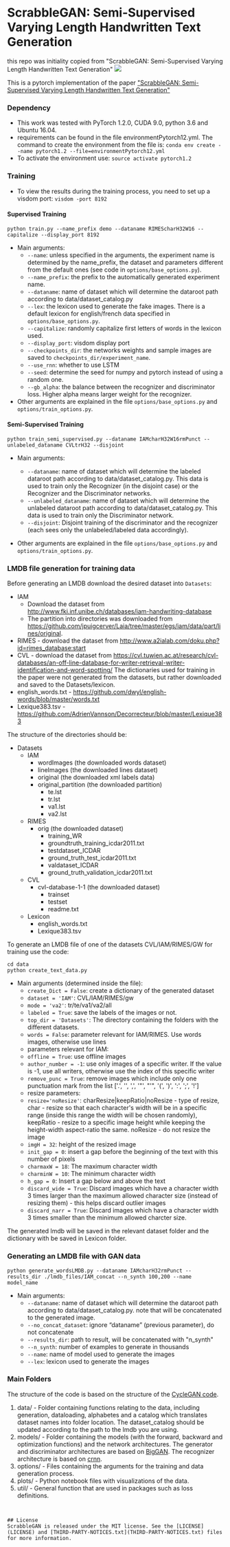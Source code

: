 # ScrabbleGAN: Semi-Supervised Varying Length Handwritten Text Generation
this repo was initiality copied from "ScrabbleGAN: Semi-Supervised Varying Length Handwritten Text Generation"
![](imgs/arch_superkali.gif)

This is a pytorch implementation of the paper 
["ScrabbleGAN: Semi-Supervised Varying Length Handwritten Text Generation"](https://www.amazon.science/publications/scrabblegan-semi-supervised-varying-length-handwritten-text-generation)

### Dependency
- This work was tested with PyTorch 1.2.0, CUDA 9.0, python 3.6 and Ubuntu 16.04. 
- requirements can be found in the file environmentPytorch12.yml. The command to create the environment from the file is:
```conda env create --name pytorch1.2 --file=environmentPytorch12.yml```
- To activate the environment use:
```source activate pytorch1.2```

### Training

* To view the results during the training process, you need to set up a visdom port:
```visdom -port 8192```

#### Supervised Training
 ```
 python train.py --name_prefix demo --dataname RIMEScharH32W16 --capitalize --display_port 8192 
 ```

* Main arguments:
    * `--name`: unless specified in the arguments, the experiment name is determined by the name_prefix, the dataset and parameters different from the default ones (see code in `options/base_options.py`).
    * `--name_prefix`: the prefix to the automatically generated experiment name.
    * `--dataname`: name of dataset which will determine the dataroot path according to data/dataset_catalog.py
    * `--lex`: the lexicon used to generate the fake images. There is a default lexicon for english/french data specified in `options/base_options.py`. 
    * `--capitalize`: randomly capitalize first letters of words in the lexicon used.
    * `--display_port`: visdom display port
    * `--checkpoints_dir`: the networks weights and sample images are saved to `checkpoints_dir/experiment_name`.
    * `--use_rnn`: whether to use LSTM
    * `--seed`: determine the seed for numpy and pytorch instead of using a random one.
    * `--gb_alpha`: the balance between the recognizer and discriminator loss. Higher alpha means larger weight for the recognizer.
* Other arguments are explained in the file `options/base_options.py` and `options/train_options.py`.


#### Semi-Supervised Training
```
python train_semi_supervised.py --dataname IAMcharH32W16rmPunct --unlabeled_dataname CVLtrH32 --disjoint
```
* Main arguments:
    * `--dataname`: name of dataset which will determine the labeled dataroot path according to data/dataset_catalog.py. This data is used to train only the Recognizer (in the disjoint case) or the Recognizer and the Discriminator networks.
    * `--unlabeled_dataname`: name of dataset which will determine the unlabeled dataroot path according to data/dataset_catalog.py. This data is used to train only the Discriminator network.
    * `--disjoint`: Disjoint training of the discriminator and the recognizer (each sees only the unlabeled/labeled data accordingly).

* Other arguments are explained in the file `options/base_options.py` and `options/train_options.py`.


### LMDB file generation for training data
Before generating an LMDB download the desired dataset into `Datasets`:
* IAM
    * Download the dataset from http://www.fki.inf.unibe.ch/databases/iam-handwriting-database
    * The partition into directories was downloaded from https://github.com/jpuigcerver/Laia/tree/master/egs/iam/data/part/lines/original.
* RIMES - download the dataset from http://www.a2ialab.com/doku.php?id=rimes_database:start
* CVL - download the dataset from https://cvl.tuwien.ac.at/research/cvl-databases/an-off-line-database-for-writer-retrieval-writer-identification-and-word-spotting/
The dictionaries used for training in the paper were not generated from the datasets, but rather downloaded and saved to the Datasets/lexicon.
* english_words.txt - https://github.com/dwyl/english-words/blob/master/words.txt
* Lexique383.tsv - https://github.com/AdrienVannson/Decorrecteur/blob/master/Lexique383

The structure of the directories should be:

* Datasets
    * IAM
        * wordImages        (the downloaded words dataset)
        * lineImages        (the downloaded lines dataset)
        * original          (the downloaded xml labels data)
        * original_partition        (the downloaded partition)
            * te.lst
            * tr.lst
            * va1.lst
            * va2.lst
    * RIMES
        * orig              (the downloaded dataset)
            * training_WR
            * groundtruth_training_icdar2011.txt
            * testdataset_ICDAR
            * ground_truth_test_icdar2011.txt
            * valdataset_ICDAR
            * ground_truth_validation_icdar2011.txt
    * CVL
        * cvl-database-1-1      (the downloaded dataset)
            * trainset
            * testset
            * readme.txt
    * Lexicon
        * english_words.txt
        * Lexique383.tsv

To generate an LMDB file of one of the datasets CVL/IAM/RIMES/GW for training use the code:
```
cd data
python create_text_data.py
```
* Main arguments (determined inside the file):
    * `create_Dict = False`: create a dictionary of the generated dataset
    * `dataset = 'IAM'`: CVL/IAM/RIMES/gw
    * `mode = 'va2'`: tr/te/va1/va2/all
    * `labeled = True`: save the labels of the images or not.
    * `top_dir = 'Datasets'`: The directory containing the folders with the different datasets.
    * `words = False`: parameter relevant for IAM/RIMES. Use words images, otherwise use lines
    * parameters relevant for IAM:
    * `offline = True`: use offline images
    * `author_number = -1`: use only images of a specific writer. If the value is -1, use all writers, otherwise use the index of this specific writer
    * `remove_punc = True`: remove images which include only one punctuation mark from the list ['.', '', ',', '"', "'", '(', ')', ':', ';', '!']
    * resize parameters:
    * `resize='noResize'`: charResize|keepRatio|noResize - type of resize, char - resize so that each character's width will be in a specific range (inside this range the width will be chosen randomly), keepRatio - resize to a specific image height while keeping the height-width aspect-ratio the same. noResize - do not resize the image
    * `imgH = 32`: height of the resized image
    * `init_gap = 0`: insert a gap before the beginning of the text with this number of pixels
    * `charmaxW = 18`: The maximum character width
    * `charminW = 10`: The minimum character width
    * `h_gap = 0`: Insert a gap below and above the text
    * `discard_wide = True`: Discard images which have a character width 3 times larger than the maximum allowed character size (instead of resizing them) - this helps discard outlier images
    * `discard_narr = True`: Discard images which have a character width 3 times smaller than the minimum allowed charcter size.

The generated lmdb will be saved in the relevant dataset folder and the dictionary with be saved in Lexicon folder.

### Generating an LMDB file with GAN data
```
python generate_wordsLMDB.py --dataname IAMcharH32rmPunct --results_dir ./lmdb_files/IAM_concat --n_synth 100,200 --name model_name 
```
 * Main arguments:
    * `--dataname`: name of dataset which will determine the dataroot path according to data/dataset_catalog.py. note that will be concatenated to the generated image.
    * `--no_concat_dataset`: ignore “dataname” (previous parameter), do not concatenate
    * `--results_dir`: path to result, will be concatenated with "n_synth"
    * `--n_synth`: number of examples to generate in thousands
    * `--name`: name of model used to generate the images
    * `--lex`: lexicon used to generate the images 

### Main Folders
The structure of the code is based on the structure of the [CycleGAN code](https://github.com/junyanz/CycleGAN).
1. data/ - Folder containing functions relating to the data, including generation, dataloading, alphabetes and a catalog which translates dataset names into folder location. The dataset_catalog should be updated according to the path to the lmdb you are using.
2. models/ - Folder containing the models (with the forward, backward and optimization functions) and the network architectures. The generator and discriminator architectures are based on [BigGAN](https://github.com/ajbrock/BigGAN-PyTorch). The recognizer architecture is based on [crnn](https://github.com/Holmeyoung/crnn-pytorch).
3. options/ - Files containing the arguments for the training and data generation process.
4. plots/ - Python notebook files with visualizations of the data.
5. util/ - General function that are used in packages such as loss definitions.


```


## License
ScrabbleGAN is released under the MIT license. See the [LICENSE](LICENSE) and [THIRD-PARTY-NOTICES.txt](THIRD-PARTY-NOTICES.txt) files for more information.

